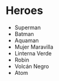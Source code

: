 # Heroes

* Superman
* Batman
* Aquaman
* Mujer Maravilla
* Linterna Verde
* Robin
* Volcán Negro
* Atom 

